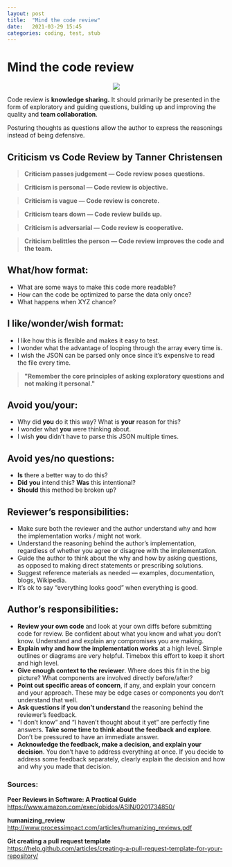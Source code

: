 ```yaml
---
layout: post
title:  "Mind the code review"
date:   2021-03-29 15:45
categories: coding, test, stub
---
```

# ****Mind the code review****

<p align="center">
    <img src="https://davidwalsh.name/demo/code-review.png">
</p>

Code review is ****knowledge sharing.**** It should primarily be presented in the form of exploratory and guiding questions, building up and improving the quality and ****team collaboration****.

Posturing thoughts as questions allow the author to express the reasonings instead of being defensive.

## ****Criticism vs Code Review by Tanner Christensen****

> **Criticism passes judgement — Code review poses questions.**

> **Criticism is personal — Code review is objective.**

> **Criticism is vague — Code review is concrete.**

> **Criticism tears down — Code review builds up.**

> **Criticism is adversarial — Code review is cooperative.**

> **Criticism belittles the person — Code review improves the code and the team.**

## ****What****/****how format****:

* What are some ways to make this code more readable?
* How can the code be optimized to parse the data only once?
* What happens when XYZ chance?

## ****I like****/****wonder****/****wish format****:

* I like how this is flexible and makes it easy to test.
* I wonder what the advantage of looping through the array every time is.
* I wish the JSON can be parsed only once since it’s expensive to read the file every time.

> **"Remember the core principles of asking exploratory questions and not making it personal."**

## ****Avoid you/your****:

* Why did ****you**** do it this way? What is ****your**** reason for this?
* I wonder what ****you**** were thinking about.
* I wish ****you**** didn’t have to parse this JSON multiple times.

## ****Avoid yes****/****no questions****:

* ****Is**** there a better way to do this?
* ****Did**** ****you**** intend this? ****Was**** this intentional?
* ****Should**** this method be broken up?

## ****Reviewer’s responsibilities****:

* Make sure both the reviewer and the author understand why and how the implementation works / might not work.
* Understand the reasoning behind the author’s implementation, regardless of whether you agree or disagree with the implementation.
* Guide the author to think about the why and how by asking questions, as opposed to making direct statements or prescribing solutions.
* Suggest reference materials as needed — examples, documentation, blogs, Wikipedia.
* It’s ok to say “everything looks good” when everything is good.

## ****Author’s responsibilities****:

* ****Review your own code**** and look at your own diffs before submitting code for review. Be confident about what you know and what you don’t know. Understand and explain any compromises you are making.
* ****Explain why and how the implementation works**** at a high level. Simple outlines or diagrams are very helpful. Timebox this effort to keep it short and high level.
* ****Give enough context to the reviewer****. Where does this fit in the big picture? What components are involved directly before/after?
* ****Point out specific areas of concern****, if any, and explain your concern and your approach. These may be edge cases or components you don’t understand that well.
* ****Ask questions if you don’t understand**** the reasoning behind the reviewer’s feedback.
* “I don’t know” and “I haven’t thought about it yet” are perfectly fine answers. ****Take some time to think about the feedback and explore****. Don’t be pressured to have an immediate answer.
* ****Acknowledge the feedback, make a decision, and explain your decision****. You don’t have to address everything at once. If you decide to address some feedback separately, clearly explain the decision and how and why you made that decision.

### ****Sources:****

****Peer Reviews in Software: A Practical Guide****
https://www.amazon.com/exec/obidos/ASIN/0201734850/

****humanizing_review****
http://www.processimpact.com/articles/humanizing_reviews.pdf

****Git creating a pull request template****
https://help.github.com/articles/creating-a-pull-request-template-for-your-repository/
